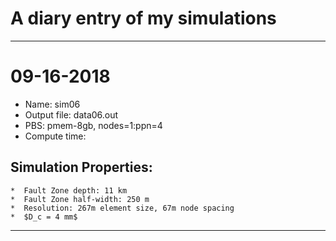 # A diary entry of my simulations


---

09-16-2018
==========

- Name: sim06
- Output file: data06.out
- PBS: pmem-8gb, nodes=1:ppn=4
- Compute time:

Simulation Properties:
---------------------
    *  Fault Zone depth: 11 km
    *  Fault Zone half-width: 250 m
    *  Resolution: 267m element size, 67m node spacing
    *  $D_c = 4 mm$
---

